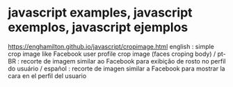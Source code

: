 # javascript examples, javascript exemplos, javascript ejemplos

https://enghamilton.github.io/javascript/cropimage.html
english : simple crop image like Facebook user profile crop image (faces croping body) /
pt-BR : recorte de imagem similar ao Facebook para exibição de rosto no perfil do usuário /
español : recorte de imagen similar a Facebook para mostrar la cara en el perfil del usuario
